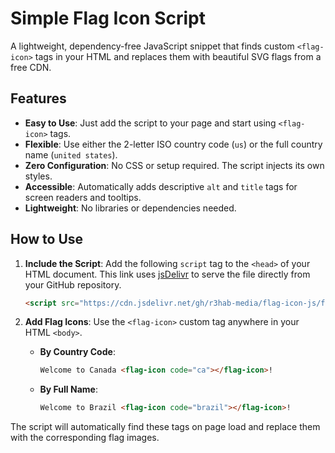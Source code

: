 # Simple Flag Icon Script

A lightweight, dependency-free JavaScript snippet that finds custom `<flag-icon>` tags in your HTML and replaces them with beautiful SVG flags from a free CDN.

## Features

- **Easy to Use**: Just add the script to your page and start using `<flag-icon>` tags.
- **Flexible**: Use either the 2-letter ISO country code (`us`) or the full country name (`united states`).
- **Zero Configuration**: No CSS or setup required. The script injects its own styles.
- **Accessible**: Automatically adds descriptive `alt` and `title` tags for screen readers and tooltips.
- **Lightweight**: No libraries or dependencies needed.

## How to Use

1.  **Include the Script**: Add the following `script` tag to the `<head>` of your HTML document. This link uses [jsDelivr](https://www.jsdelivr.com/) to serve the file directly from your GitHub repository.

    ```html
    <script src="https://cdn.jsdelivr.net/gh/r3hab-media/flag-icon-js/flag-icon.js" defer></script>
    ```

2.  **Add Flag Icons**: Use the `<flag-icon>` custom tag anywhere in your HTML `<body>`.

    - **By Country Code**:
      ```html
      Welcome to Canada <flag-icon code="ca"></flag-icon>!
      ```
    - **By Full Name**:
      ```html
      Welcome to Brazil <flag-icon code="brazil"></flag-icon>!
      ```

The script will automatically find these tags on page load and replace them with the corresponding flag images.
